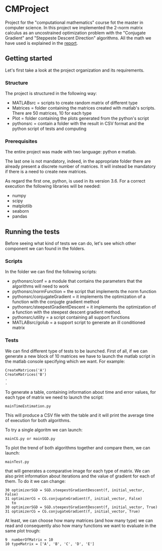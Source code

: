 # CMProject
Project for the "computational mathematics" course fot the master in computer science.
In this project we implemented the 2-norm matrix calculus as an uncostrained optimization problem with the "Conjugate Gradient" and "Steppeste Descent Direction" algorithms.
All the math we have used is explained in the <a href = "/Report.pdf">report</a>.
## Getting started

Let's first take a look at the project organization and its requirements.

### Structure
The project is structured in the following way:
* MATLABsrc = scripts to create random matrix of different type
* Matrices =  folder containing the matrices created with matlab's scripts. There are 50 matrices, 10 for each type 
* Plot = folder containing the plots generated from the python's script 
* pythonsrc = contain a folder with the result in CSV format and the python script of tests and computing

### Prerequisites
The entire project was made with two language: python e matlab. 

The last one is not mandatory, indeed, in the appropriate folder there are already present a discrete number of matrices. It will instead be mandatory if there is a need to create new matrices.

As regard the first one, python, is used in its version 3.6. For a correct execution the following libraries will be needed:

* numpy
* scipy
* matplotlib
* seaborn
* pandas

## Running the tests

Before seeing what kind of tests we can do, let's see which other component we can found in the folders.

### Scripts
In the folder we can find the following scripts:
* pythonsrc/conf = a module that contains the parameters that the algorithms will need to work
* pythonsrc/normFunction = the script that implements the norm function
* pythonsrc/conjugateGradient = it implements the optimization of a function with the conjugte gradient method
* pythonsrc/steepestGradientDescent = it implements the optimization of a function with the steepest descent gradient method. 
* pythonsrc/utility = a script containing all support functions
* MATLABsrc/golub = a support script to generate an ill conditioned matrix

### Tests
We can find different type of tests to be launched. 
First of all, if we can generate a new block of 10 matrices we have to launch the matlab script in the matlab console specifying which we want. For example:

```
CreateMatrices('A')
CreateMatrices('B')
.
.
```

To generate a table, containing information about time and error values, for each type of matrix we need to launch the script:
```
mainTimeEstimation.py
```
This will produce a CSV file with the table and it will print the average time of execution for both algorithms.

To try a single algoritm we can launch:
```
mainCG.py or mainSGD.py
```

To plot the trend of both algorithms together and compare them, we can launch:
```
mainTest.py
```

that will generates a comparative image for each type of matrix. We can also print information about iterations and the value of gradient for each of them. To do it we can change:
```
30 optimizerSGD = SGD.steepestGradientDescent(f, initial_vector, False)
31 optimizerCG = CG.conjugateGradient(f, initial_vector, False)
   to
30 optimizerSGD = SGD.steepestGradientDescent(f, initial_vector, True)
31 optimizerCG = CG.conjugateGradient(f, initial_vector, True)         
```

At least, we can choose how many matrices (and how many type) we can read and consequently also how many functions we want to evaluate in the same plot trough:
```
9  numberOfMatrix = 10
10 typeMatrix = ['A', 'B', 'C', 'D', 'E']
```
